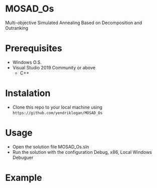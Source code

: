 # MOSAD_Os
Multi-objective Simulated Annealing Based on Decomposition and Outranking
# Prerequisites
- Windows O.S.
- Visual Studio 2019 Community or above
  - C++
# Instalation
- Clone this repo to your local machine using `https://github.com/yendriklogan/MOSAD_Os`
# Usage
- Open the solution file MOSAD_Os.sln
- Run the solution with the configuration Debug, x86, Local Windows Debuguer
# Example

